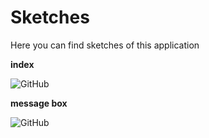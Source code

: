 # Sketches

Here you can find sketches of this application

<p align="center">
 <p align="left"><b>index</b></p>
 <img alt="GitHub" src="/docs/Sketches/index.png">
 <p align="left"><b>message box</b></p>
 <img alt="GitHub" src="/docs/Sketches/message_box.png">
</p>
